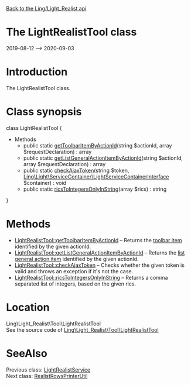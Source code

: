 [Back to the Ling/Light_Realist api](https://github.com/lingtalfi/Light_Realist/blob/master/doc/api/Ling/Light_Realist.md)



The LightRealistTool class
================
2019-08-12 --> 2020-09-03






Introduction
============

The LightRealistTool class.



Class synopsis
==============


class <span class="pl-k">LightRealistTool</span>  {

- Methods
    - public static [getToolbarItemByActionId](https://github.com/lingtalfi/Light_Realist/blob/master/doc/api/Ling/Light_Realist/Tool/LightRealistTool/getToolbarItemByActionId.md)(string $actionId, array $requestDeclaration) : array
    - public static [getListGeneralActionItemByActionId](https://github.com/lingtalfi/Light_Realist/blob/master/doc/api/Ling/Light_Realist/Tool/LightRealistTool/getListGeneralActionItemByActionId.md)(string $actionId, array $requestDeclaration) : array
    - public static [checkAjaxToken](https://github.com/lingtalfi/Light_Realist/blob/master/doc/api/Ling/Light_Realist/Tool/LightRealistTool/checkAjaxToken.md)(string $token, [Ling\Light\ServiceContainer\LightServiceContainerInterface](https://github.com/lingtalfi/Light/blob/master/doc/api/Ling/Light/ServiceContainer/LightServiceContainerInterface.md) $container) : void
    - public static [ricsToIntegersOnlyInString](https://github.com/lingtalfi/Light_Realist/blob/master/doc/api/Ling/Light_Realist/Tool/LightRealistTool/ricsToIntegersOnlyInString.md)(array $rics) : string

}






Methods
==============

- [LightRealistTool::getToolbarItemByActionId](https://github.com/lingtalfi/Light_Realist/blob/master/doc/api/Ling/Light_Realist/Tool/LightRealistTool/getToolbarItemByActionId.md) &ndash; Returns the [toolbar item](https://github.com/lingtalfi/Light_Realist/blob/master/doc/pages/list-action-handler-conception-notes.md#the-toolbar-item) identified by the given actionId.
- [LightRealistTool::getListGeneralActionItemByActionId](https://github.com/lingtalfi/Light_Realist/blob/master/doc/api/Ling/Light_Realist/Tool/LightRealistTool/getListGeneralActionItemByActionId.md) &ndash; Returns the [list general action item](https://github.com/lingtalfi/Light_Realist/blob/master/doc/pages/realist-conception-notes.md#list-general-actions) identified by the given actionId.
- [LightRealistTool::checkAjaxToken](https://github.com/lingtalfi/Light_Realist/blob/master/doc/api/Ling/Light_Realist/Tool/LightRealistTool/checkAjaxToken.md) &ndash; Checks whether the given token is valid and throws an exception if it's not the case.
- [LightRealistTool::ricsToIntegersOnlyInString](https://github.com/lingtalfi/Light_Realist/blob/master/doc/api/Ling/Light_Realist/Tool/LightRealistTool/ricsToIntegersOnlyInString.md) &ndash; Returns a comma separated list of integers, based on the given rics.





Location
=============
Ling\Light_Realist\Tool\LightRealistTool<br>
See the source code of [Ling\Light_Realist\Tool\LightRealistTool](https://github.com/lingtalfi/Light_Realist/blob/master/Tool/LightRealistTool.php)



SeeAlso
==============
Previous class: [LightRealistService](https://github.com/lingtalfi/Light_Realist/blob/master/doc/api/Ling/Light_Realist/Service/LightRealistService.md)<br>Next class: [RealistRowsPrinterUtil](https://github.com/lingtalfi/Light_Realist/blob/master/doc/api/Ling/Light_Realist/Util/RealistRowsPrinterUtil.md)<br>
